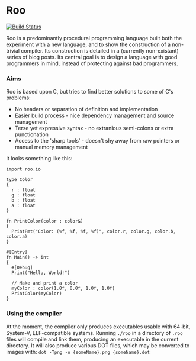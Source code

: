 # Roo
[![Build Status](https://travis-ci.org/IsaacWoods/Roo.svg?branch=master)](https://travis-ci.org/IsaacWoods/Roo)

Roo is a predominantly procedural programming language built both the experiment with a new language, and to
show the construction of a non-trivial compiler. Its construction is detailed in a (currently non-existant) series
of blog posts. Its central goal is to design a language with good programmers in mind, instead of protecting against
bad programmers.

### Aims
Roo is based upon C, but tries to find better solutions to some of C's problems:
* No headers or separation of definition and implementation
* Easier build process - nice dependency management and source management
* Terse yet expressive syntax - no extranious semi-colons or extra punctionation
* Access to the 'sharp tools' - doesn't shy away from raw pointers or manual memory management

It looks something like this:

``` roo
import roo.io

type Color
{
  r : float
  g : float
  b : float
  a : float
}

fn PrintColor(color : color&)
{
  PrintFmt("Color: (%f, %f, %f, %f)", color.r, color.g, color.b, color.a)
}

#[Entry]
fn Main() -> int
{
  #[Debug]
  Print("Hello, World!")

  // Make and print a color
  myColor : color(1.0f, 0.0f, 1.0f, 1.0f)
  PrintColor(myColor)
}
```

### Using the compiler
At the moment, the compiler only produces executables usable with 64-bit, System-V, ELF-compatible systems.
Running `./roo` in a directory of `.roo` files will compile and link them, producing an executable in the
current directory. It will also produce various DOT files, which may be converted to images with:
`dot -Tpng -o {someName}.png {someName}.dot`
